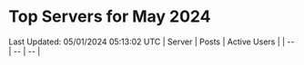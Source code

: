 # Top Servers for May 2024
Last Updated: 05/01/2024 05:13:02 UTC
| Server | Posts | Active Users |
| -- | -- | -- |
